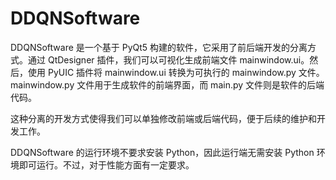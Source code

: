 # DDQNSoftware
DDQNSoftware 是一个基于 PyQt5 构建的软件，它采用了前后端开发的分离方式。通过 QtDesigner 插件，我们可以可视化生成前端文件 mainwindow.ui。然后，使用 PyUIC 插件将 mainwindow.ui 转换为可执行的 mainwindow.py 文件。mainwindow.py 文件用于生成软件的前端界面，而 main.py 文件则是软件的后端代码。

这种分离的开发方式使得我们可以单独修改前端或后端代码，便于后续的维护和开发工作。

DDQNSoftware 的运行环境不要求安装 Python，因此运行端无需安装 Python 环境即可运行。不过，对于性能方面有一定要求。
